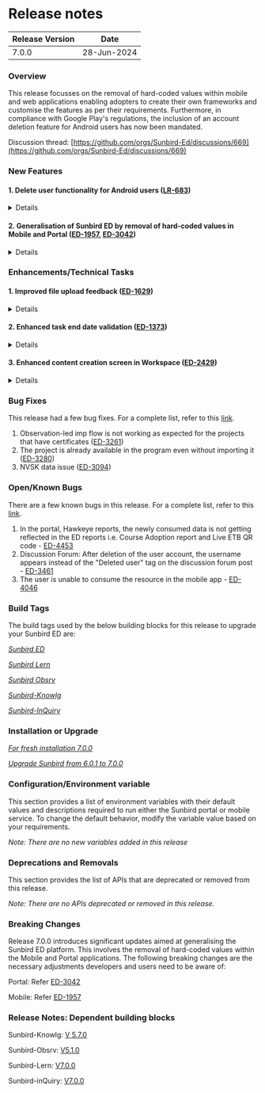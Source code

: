 # Release notes

<table data-full-width="true"><thead><tr><th>Release Version</th><th>Date</th></tr></thead><tbody><tr><td>7.0.0</td><td>28-Jun-2024</td></tr></tbody></table>

### Overview

This release focusses on the removal of hard-coded values within mobile and web applications enabling adopters to create their own frameworks and customise the features as per their requirements. Furthermore, in compliance with Google Play's regulations, the inclusion of an account deletion feature for Android users has now been mandated.

Discussion thread: [https://github.com/orgs/Sunbird-Ed/discussions/669](https://github.com/orgs/Sunbird-Ed/discussions/669)

### New Features

#### **1.** **Delete user functionality for Android users (**[**LR-683**](https://project-sunbird.atlassian.net/browse/LR-683)**)**

<details>

<summary>Details</summary>

Sunbird Mobile and Web app will comply with the [Google Play app's account deletion requirements](https://support.google.com/googleplay/android-developer/answer/13327111?hl=en#zippy=%2Cwhat-users-will-see-if-your-app-supports-account-deletion). It has mandated that if the app allows users to create their account, it must also allow users to request account deletion. This will establish transparency and give users control over their data.

The User Data policy's [Account Deletion Requirement](http://support.google.com/googleplay/android-developer/answer/13316080#account\_deletion) means that:&#x20;

1. All developers must complete new Data deletion questions in the Data safety form on the [**App content**](https://play.google.com/console/app/app-content/summary) page (Policy > App content) in Play Console.
2. If your app enables account creation, you must:
   * provide users with an in-app path to delete their app accounts and associated data; and&#x20;
   * provide a web link resource where users can request app account deletion and associated data deletion.&#x20;

For more details, refer to this [link](../../misc/misc-pages/minimal-build-properties-1.md).

</details>

#### **2.** Generalisation of Sunbird ED by r**emoval of hard-coded values in Mobile and Portal (**[**ED-1957**](https://project-sunbird.atlassian.net/browse/ED-1957)**,** [**ED-3042**](https://project-sunbird.atlassian.net/browse/ED-3042)**)**

<details>

<summary>Details</summary>

Previously, Sunbird ED supported only a single domain, i.e., Education. Now, adopters can create their framework and customise the features per their requirements.&#x20;

The features have been made dynamic by removing the hard-coded values in the portal and the mobile app.

#### **Note (only for existing adopters)**

1. **Portal -** Update the [menu bar forms](https://project-sunbird.atlassian.net/wiki/spaces/SUN/pages/3398729734/ED-Portal+Config+Changes+as+per+the+BMGS+Hardcoded+Removal#Menu-Bar-Form-Configuration-for-Sunbird-ED-\(BMGS\)-Reference).

From release-7.0.0, the hardcoding of ALL tab/global filters has been removed, and the menu bar forms have been modified within the ALL tab section inside the metadata object as `globalFilterConfig`

2. **Mobile -** Update the [framework config forms](https://project-sunbird.atlassian.net/wiki/spaces/SUN/pages/3452239908/Framework+Agnostics+Release+7.0.0#Form%3A-Framework\_update\_config).

Follow the links to configure the forms step-by-step for the [portal](https://project-sunbird.atlassian.net/wiki/spaces/SUN/pages/3434512396/ED-Portal+Framework+Agnostics+Release+7.0.0) and [mobile](https://project-sunbird.atlassian.net/wiki/spaces/SUN/pages/3452239908/Framework+Agnostics+Release+7.0.0#Form:-Framework\_update\_config).

</details>

### Enhancements/Technical Tasks

#### **1.** Improved file upload feedback **(**[**ED-1629**](https://project-sunbird.atlassian.net/browse/ED-1629)**)**

<details>

<summary>Details</summary>

Users will now see a pop-up message and an error icon if any files fail to upload when they submit or sync their projects. Users can also re-upload or remove the files with errors.

</details>

#### 2. Enhanced task end date validation ([ED-1373](https://project-sunbird.atlassian.net/browse/ED-1373))

<details>

<summary>Details</summary>

Users can now only set the task end date within the project start and end dates. Users will also get confirmation pop-ups if changing the project dates affects the task end dates.

</details>

#### 3. Enhanced content creation screen in Workspace ([ED-2429](https://project-sunbird.atlassian.net/browse/ED-2429))

<details>

<summary>Details</summary>

Currently, the workspace creation content is static and requires reconfiguration. To address this, the primary categories are made configurable.

A new form API that includes fields for code, category, and visibility to enable tile configuration is introduced. This will allow any adaptor to hide or modify categories without necessitating code changes in the future.

For more details, refer to [CO-724](https://project-sunbird.atlassian.net/browse/CO-724).

</details>

### Bug Fixes

This release had a few bug fixes. For a complete list, refer to this [link](https://project-sunbird.atlassian.net/issues/?jql=project%20%3D%20ED%20AND%20type%20%3D%20Bug%20AND%20status%20IN%20\(Done%2C%20%22In%20Validation%22\)%20AND%20sprint%20IN%20\(445%2C%20496\)%0AORDER%20BY%20created%20DESC).

1. Observation-led imp flow is not working as expected for the projects that have certificates ([ED-3261](https://project-sunbird.atlassian.net/browse/ED-3261))
2. The project is already available in the program even without importing it ([ED-3280](https://project-sunbird.atlassian.net/browse/ED-3280))
3. NVSK data issue ([ED-3094](https://project-sunbird.atlassian.net/browse/ED-3094))

### Open/Known Bugs

There are a few known bugs in this release. For a complete list, refer to this [link](https://project-sunbird.atlassian.net/issues/?filter=12872\&jql=status%20IN%20\(Open%2C%20%22Selected%20for%20Contribution%22%2C%20%22In%20Development%22%2C%20%22Failed%20Validation%22\)%0AAND%20affectedversion%20%3D%207.0.0%0AAND%20project%20%3D%20ED%0AAND%20type%20%3D%20Bug%0AORDER%20BY%20created%20DESC).

1. In the portal, Hawkeye reports, the newly consumed data is not getting reflected in the ED reports i.e. Course Adoption report and Live ETB QR code - [ED-4453](https://project-sunbird.atlassian.net/browse/ED-4453)
2. Discussion Forum: After deletion of the user account, the username appears instead of the "Deleted user" tag on the discussion forum post - [ED-3461](https://project-sunbird.atlassian.net/browse/ED-3461)
3. The user is unable to consume the resource in the mobile app - [ED-4046](https://project-sunbird.atlassian.net/browse/ED-4046)

### Build Tags

The build tags used by the below building blocks for this release to upgrade your Sunbird ED are:

[_Sunbird ED_](updating-sunbird-releases/5.2.0-to-6.0.0.md#sunbirded)

[_Sunbird Lern_](updating-sunbird-releases/5.2.0-to-6.0.0.md#sunbird-lern)

[_Sunbird Obsrv_](updating-sunbird-releases/5.2.0-to-6.0.0.md#sunbird-obsrv)

[_Sunbird-Knowlg_](updating-sunbird-releases/5.2.0-to-6.0.0.md#sunbird-knowlg)

[_Sunbird-InQuiry_](updating-sunbird-releases/5.2.0-to-6.0.0.md#sunbird-inquiry)

### Installation or Upgrade

[_For fresh installation 7.0.0_](https://ed.sunbird.org/v/release-7.0.0-draft/use/getting-started/install)

[_Upgrade Sunbird from 6.0.1 to 7.0.0_](https://ed.sunbird.org/v/release-7.0.0-draft/use/release/updating-sunbird-releases/6.0.0-to-7.0.0)

### Configuration/Environment variable

This section provides a list of environment variables with their default values and descriptions required to run either the Sunbird portal or mobile service. To change the default behavior, modify the variable value based on your requirements.

_Note: There are no new variables added in this release_

### Deprecations and Removals

This section provides the list of APIs that are deprecated or removed from this release.

_Note: There are no APIs deprecated or removed in this release._

### Breaking Changes

Release 7.0.0 introduces significant updates aimed at generalising the Sunbird ED platform. This involves the removal of hard-coded values within the Mobile and Portal applications. The following breaking changes are the necessary adjustments developers and users need to be aware of:

Portal: Refer [ED-3042](https://project-sunbird.atlassian.net/browse/ED-3042)

Mobile: Refer [ED-1957](https://project-sunbird.atlassian.net/browse/ED-1957)

### Release Notes: Dependent building blocks

Sunbird-Knowlg: [V 5.7.0](https://knowlg.sunbird.org/use/release-notes/release-5.7.0-latest)

Sunbird-Obsrv: [V5.1.0](https://obsrv.sunbird.org/use/release-notes/release-v-5.1.0)

Sunbird-Lern: [V7.0.0](https://lern.sunbird.org/use/release-notes/release-v-7.0.0)

Sunbird-inQuiry: [V7.0.0](https://inquiry.sunbird.org/use/release-notes/inquiry-release-v7.0.0-latest)
